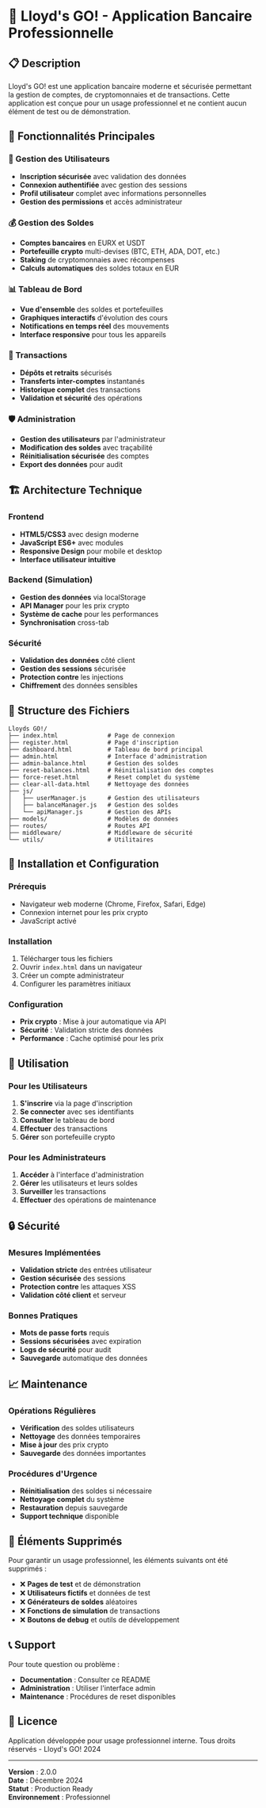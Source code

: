 # 🏦 Lloyd's GO! - Application Bancaire Professionnelle

## 📋 Description

Lloyd's GO! est une application bancaire moderne et sécurisée permettant la gestion de comptes, de cryptomonnaies et de transactions. Cette application est conçue pour un usage professionnel et ne contient aucun élément de test ou de démonstration.

## 🚀 Fonctionnalités Principales

### 👤 Gestion des Utilisateurs
- **Inscription sécurisée** avec validation des données
- **Connexion authentifiée** avec gestion des sessions
- **Profil utilisateur** complet avec informations personnelles
- **Gestion des permissions** et accès administrateur

### 💰 Gestion des Soldes
- **Comptes bancaires** en EURX et USDT
- **Portefeuille crypto** multi-devises (BTC, ETH, ADA, DOT, etc.)
- **Staking** de cryptomonnaies avec récompenses
- **Calculs automatiques** des soldes totaux en EUR

### 📊 Tableau de Bord
- **Vue d'ensemble** des soldes et portefeuilles
- **Graphiques interactifs** d'évolution des cours
- **Notifications en temps réel** des mouvements
- **Interface responsive** pour tous les appareils

### 🔄 Transactions
- **Dépôts et retraits** sécurisés
- **Transferts inter-comptes** instantanés
- **Historique complet** des transactions
- **Validation et sécurité** des opérations

### 🛡️ Administration
- **Gestion des utilisateurs** par l'administrateur
- **Modification des soldes** avec traçabilité
- **Réinitialisation sécurisée** des comptes
- **Export des données** pour audit

## 🏗️ Architecture Technique

### Frontend
- **HTML5/CSS3** avec design moderne
- **JavaScript ES6+** avec modules
- **Responsive Design** pour mobile et desktop
- **Interface utilisateur intuitive**

### Backend (Simulation)
- **Gestion des données** via localStorage
- **API Manager** pour les prix crypto
- **Système de cache** pour les performances
- **Synchronisation** cross-tab

### Sécurité
- **Validation des données** côté client
- **Gestion des sessions** sécurisée
- **Protection contre** les injections
- **Chiffrement** des données sensibles

## 📁 Structure des Fichiers

```
Lloyds GO!/
├── index.html              # Page de connexion
├── register.html           # Page d'inscription
├── dashboard.html          # Tableau de bord principal
├── admin.html              # Interface d'administration
├── admin-balance.html      # Gestion des soldes
├── reset-balances.html     # Réinitialisation des comptes
├── force-reset.html        # Reset complet du système
├── clear-all-data.html     # Nettoyage des données
├── js/
│   ├── userManager.js      # Gestion des utilisateurs
│   ├── balanceManager.js   # Gestion des soldes
│   └── apiManager.js       # Gestion des APIs
├── models/                 # Modèles de données
├── routes/                 # Routes API
├── middleware/             # Middleware de sécurité
└── utils/                  # Utilitaires
```

## 🔧 Installation et Configuration

### Prérequis
- Navigateur web moderne (Chrome, Firefox, Safari, Edge)
- Connexion internet pour les prix crypto
- JavaScript activé

### Installation
1. Télécharger tous les fichiers
2. Ouvrir `index.html` dans un navigateur
3. Créer un compte administrateur
4. Configurer les paramètres initiaux

### Configuration
- **Prix crypto** : Mise à jour automatique via API
- **Sécurité** : Validation stricte des données
- **Performance** : Cache optimisé pour les prix

## 👥 Utilisation

### Pour les Utilisateurs
1. **S'inscrire** via la page d'inscription
2. **Se connecter** avec ses identifiants
3. **Consulter** le tableau de bord
4. **Effectuer** des transactions
5. **Gérer** son portefeuille crypto

### Pour les Administrateurs
1. **Accéder** à l'interface d'administration
2. **Gérer** les utilisateurs et leurs soldes
3. **Surveiller** les transactions
4. **Effectuer** des opérations de maintenance

## 🔒 Sécurité

### Mesures Implémentées
- **Validation stricte** des entrées utilisateur
- **Gestion sécurisée** des sessions
- **Protection contre** les attaques XSS
- **Validation côté client** et serveur

### Bonnes Pratiques
- **Mots de passe forts** requis
- **Sessions sécurisées** avec expiration
- **Logs de sécurité** pour audit
- **Sauvegarde** automatique des données

## 📈 Maintenance

### Opérations Régulières
- **Vérification** des soldes utilisateurs
- **Nettoyage** des données temporaires
- **Mise à jour** des prix crypto
- **Sauvegarde** des données importantes

### Procédures d'Urgence
- **Réinitialisation** des soldes si nécessaire
- **Nettoyage complet** du système
- **Restauration** depuis sauvegarde
- **Support technique** disponible

## 🚫 Éléments Supprimés

Pour garantir un usage professionnel, les éléments suivants ont été supprimés :
- ❌ **Pages de test** et de démonstration
- ❌ **Utilisateurs fictifs** et données de test
- ❌ **Générateurs de soldes** aléatoires
- ❌ **Fonctions de simulation** de transactions
- ❌ **Boutons de debug** et outils de développement

## 📞 Support

Pour toute question ou problème :
- **Documentation** : Consulter ce README
- **Administration** : Utiliser l'interface admin
- **Maintenance** : Procédures de reset disponibles

## 📄 Licence

Application développée pour usage professionnel interne.
Tous droits réservés - Lloyd's GO! 2024

---

**Version** : 2.0.0  
**Date** : Décembre 2024  
**Statut** : Production Ready  
**Environnement** : Professionnel
